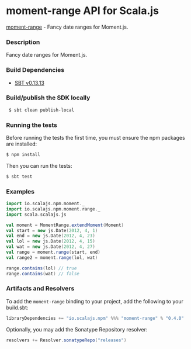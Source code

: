 moment-range API for Scala.js
================================
[moment-range](https://www.npmjs.com/package/moment-range) - Fancy date ranges for Moment.js.

### Description

Fancy date ranges for Moment.js.

### Build Dependencies

* [SBT v0.13.13](http://www.scala-sbt.org/download.html)

### Build/publish the SDK locally

```bash
 $ sbt clean publish-local
```

### Running the tests

Before running the tests the first time, you must ensure the npm packages are installed:

```bash
$ npm install
```

Then you can run the tests:

```bash
$ sbt test
```

### Examples

```scala
import io.scalajs.npm.moment._
import io.scalajs.npm.moment.range._
import scala.scalajs.js

val moment = MomentRange.extendMoment(Moment)
val start = new js.Date(2012, 4, 1)
val end = new js.Date(2012, 4, 23)
val lol = new js.Date(2012, 4, 15)
val wat = new js.Date(2012, 4, 27)
val range = moment.range(start, end)
val range2 = moment.range(lol, wat)

range.contains(lol) // true
range.contains(wat) // false
```

### Artifacts and Resolvers

To add the `moment-range` binding to your project, add the following to your build.sbt:  

```sbt
libraryDependencies += "io.scalajs.npm" %%% "moment-range" % "0.4.0"
```

Optionally, you may add the Sonatype Repository resolver:

```sbt   
resolvers += Resolver.sonatypeRepo("releases") 